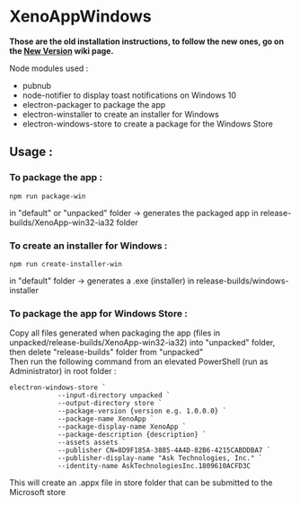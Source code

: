 # XenoAppWindows

**Those are the old installation instructions, to follow the new ones, go on the [New Version](https://github.com/rdlh/XenoAppWindows/wiki/New-Version) wiki page.**

Node modules used :
- pubnub
- node-notifier to display toast notifications on Windows 10
- electron-packager to package the app
- electron-winstaller to create an installer for Windows
- electron-windows-store to create a package for the Windows Store


## Usage :

### To package the app :
```
npm run package-win
```
in "default" or "unpacked" folder -> generates the packaged app in release-builds/XenoApp-win32-ia32 folder



### To create an installer for Windows :
```
npm run create-installer-win
```
in "default" folder -> generates a .exe (installer) in release-builds/windows-installer



### To package the app for Windows Store :
Copy all files generated when packaging the app (files in unpacked/release-builds/XenoApp-win32-ia32) into "unpacked" folder, then delete "release-builds" folder from "unpacked"<br/>
Then run the following command from an elevated PowerShell (run as Administrator) in root folder :
```
electron-windows-store `
            --input-directory unpacked `
            --output-directory store `
            --package-version {version e.g. 1.0.0.0} `
            --package-name XenoApp `
            --package-display-name XenoApp `
            --package-description {description} `
            --assets assets `
            --publisher CN=8D9F185A-3885-4A4D-82B6-4215CABDDBA7 `
            --publisher-display-name "Ask Technologies, Inc." `
            --identity-name AskTechnologiesInc.1809610ACFD3C
```

This will create an .appx file in store folder that can be submitted to the Microsoft store
